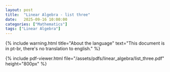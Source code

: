 ```yaml
---
layout: post
title:  "Linear Algebra - list three"
date:   2025-09-16 10:00:00
categories: ["Mathematics"]
tags: ["Linear Algebra"]
---
```


{% include warning.html 
   title="About the language" 
   text="This document is in pt-br, there's no translation to english." %}
 
{% include pdf-viewer.html file="/assets/pdfs/linear_algebra/list_three.pdf" height="800px" %}
